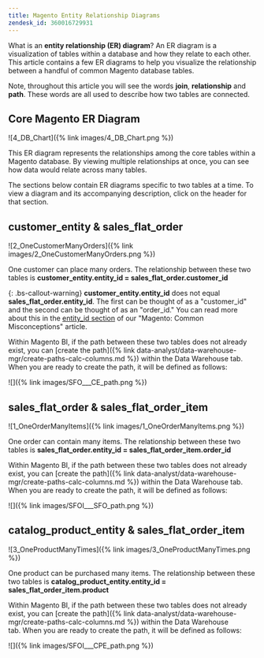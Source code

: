 ```yaml
---
title: Magento Entity Relationship Diagrams
zendesk_id: 360016729931
---
```


What is an **entity relationship (ER) diagram**? An ER diagram is a visualization of tables within a database and how they relate to each other. This article contains a few ER diagrams to help you visualize the relationship between a handful of common Magento database tables.

Note, throughout this article you will see the words **join**, **relationship** and **path**. These words are all used to describe how two tables are connected.

## Core Magento ER Diagram

![4_DB_Chart]({% link images/4_DB_Chart.png %})

This ER diagram represents the relationships among the core tables within a Magento database. By viewing multiple relationships at once, you can see how data would relate across many tables.

The sections below contain ER diagrams specific to two tables at a time. To view a diagram and its accompanying description, click on the header for that section.

## customer\_entity & sales\_flat\_order

![2_OneCustomerManyOrders]({% link images/2_OneCustomerManyOrders.png %})

One customer can place many orders. The relationship between these two tables is **customer\_entity.entity\_id = sales\_flat\_order.customer\_id**

{: .bs-callout-warning}
**customer\_entity.entity\_id** does not equal **sales\_flat\_order.entity\_id**. The first can be thought of as a "customer\_id" and the second can be thought of as an "order\_id." You can read more about this in the [entity\_id section](https://support.magento.com/hc/en-us/articles/360016729951) of our "Magento: Common Misconceptions" article.

Within Magento BI, if the path between these two tables does not already exist, you can [create the path]({% link data-analyst/data-warehouse-mgr/create-paths-calc-columns.md %}) within the Data Warehouse tab. When you are ready to create the path, it will be defined as follows:

![]({% link images/SFO___CE_path.png %})

## sales\_flat\_order & sales\_flat\_order\_item

![1_OneOrderManyItems]({% link images/1_OneOrderManyItems.png %})

One order can contain many items. The relationship between these two tables is **sales\_flat\_order.entity\_id = sales\_flat\_order\_item.order\_id**

Within Magento BI, if the path between these two tables does not already exist, you can [create the path]({% link data-analyst/data-warehouse-mgr/create-paths-calc-columns.md %}) within the Data Warehouse tab. When you are ready to create the path, it will be defined as follows:

![]({% link images/SFOI___SFO_path.png %})

## catalog\_product\_entity & sales\_flat\_order\_item

![3_OneProductManyTimes]({% link images/3_OneProductManyTimes.png %})

One product can be purchased many items. The relationship between these two tables is **catalog\_product\_entity.entity\_id = sales\_flat\_order\_item.product**

Within Magento BI, if the path between these two tables does not already exist, you can [create the path]({% link data-analyst/data-warehouse-mgr/create-paths-calc-columns.md %}) within the Data Warehouse tab. When you are ready to create the path, it will be defined as follows:

![]({% link images/SFOI___CPE_path.png %})
